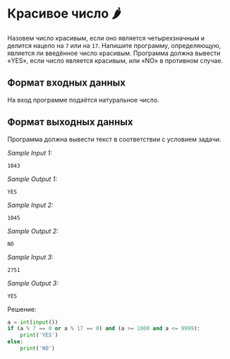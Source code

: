 # Красивое число 🌶️


Назовем число красивым, если оно является четырехзначным и делится нацело на ```7``` или на ```17```. Напишите программу, определяющую, является ли введённое число красивым. Программа должна вывести «YES», если число является красивым, или «NO» в противном случае.

## Формат входных данных
На вход программе подаётся натуральное число.

## Формат выходных данных
Программа должна вывести текст в соответствии с условием задачи.

*Sample Input 1:*
```
1043
```

*Sample Output 1:*
```
YES
```

*Sample Input 2:*
```
1045
```

*Sample Output 2:*
```
NO
```

*Sample Input 3:*
```
2751
```

*Sample Output 3:*
```
YES
```

Решение:
```python
a = int(input())
if (a % 7 == 0 or a % 17 == 0) and (a >= 1000 and a <= 9999):
    print('YES')
else:
    print('NO')
```
